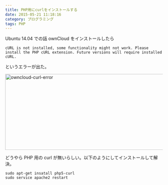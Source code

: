 ```yaml
---
title: PHP用にcurlをインストールする
date: 2015-05-21 11:18:16
category: プログラミング
tags: PHP
---
```


Ubuntu 14.04 での話
ownCloud をインストールしたら

```
cURL is not installed, some functionality might not work. Please install the PHP cURL extension. Future versions will require installed cURL.
```

というエラーが出た。

<a href="https://salmon2073.net/wp/wp-content/uploads/2015/05/owncloud-curl-error.png"><img src="https://salmon2073.net/wp/wp-content/uploads/2015/05/owncloud-curl-error.png" alt="owncloud-curl-error" width="1844" height="243" class="alignnone size-full wp-image-543" /></a>

どうやら PHP 用の curl が無いらしい。以下のようにしてインストールして解決。

```
sudo apt-get insatall php5-curl
sudo service apache2 restart
```
